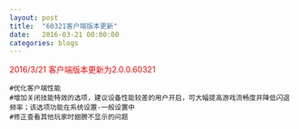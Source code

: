 ```yaml
---
layout: post
title:  "60321客户端版本更新"
date:   2016-03-21 00:00:00
categories: blogs
---
```



<div class="post-content">
<p>
	<font color="red">2016/3/21 客户端版本更新为2.0.0.60321</font>

	#优化客户端性能
	#增加关闭技能特效的选项，建议设备性能较差的用户开启，可大幅提高游戏流畅度并降低闪退频率；该选项功能在系统设置-一般设置中
	#修正查看其他玩家时翅膀不显示的问题
</p>
<!--more-->
<p>
		
</p>

</div>